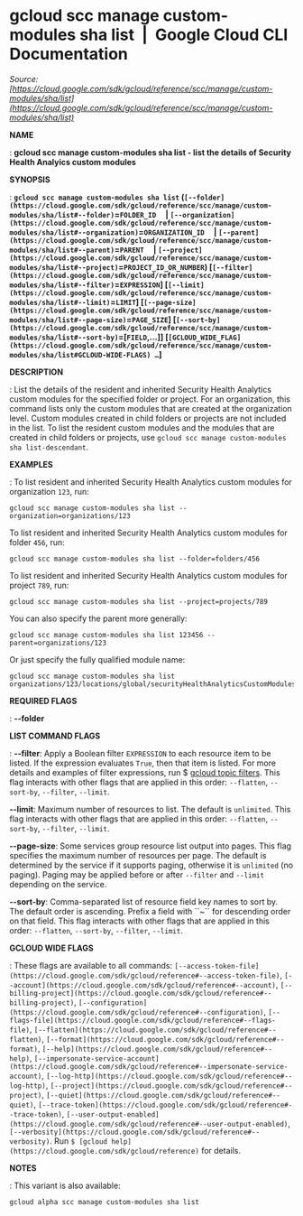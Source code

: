 # gcloud scc manage custom-modules sha list  |  Google Cloud CLI Documentation

*Source: [https://cloud.google.com/sdk/gcloud/reference/scc/manage/custom-modules/sha/list](https://cloud.google.com/sdk/gcloud/reference/scc/manage/custom-modules/sha/list)*

**NAME**

: **gcloud scc manage custom-modules sha list - list the details of Security Health Analyics custom modules**

**SYNOPSIS**

: **`gcloud scc manage custom-modules sha list` (`[--folder](https://cloud.google.com/sdk/gcloud/reference/scc/manage/custom-modules/sha/list#--folder)`=`FOLDER_ID`     | `[--organization](https://cloud.google.com/sdk/gcloud/reference/scc/manage/custom-modules/sha/list#--organization)`=`ORGANIZATION_ID`     | `[--parent](https://cloud.google.com/sdk/gcloud/reference/scc/manage/custom-modules/sha/list#--parent)`=`PARENT`     | `[--project](https://cloud.google.com/sdk/gcloud/reference/scc/manage/custom-modules/sha/list#--project)`=`PROJECT_ID_OR_NUMBER`) [`[--filter](https://cloud.google.com/sdk/gcloud/reference/scc/manage/custom-modules/sha/list#--filter)`=`EXPRESSION`] [`[--limit](https://cloud.google.com/sdk/gcloud/reference/scc/manage/custom-modules/sha/list#--limit)`=`LIMIT`] [`[--page-size](https://cloud.google.com/sdk/gcloud/reference/scc/manage/custom-modules/sha/list#--page-size)`=`PAGE_SIZE`] [`[--sort-by](https://cloud.google.com/sdk/gcloud/reference/scc/manage/custom-modules/sha/list#--sort-by)`=[`FIELD`,…]] [`[GCLOUD_WIDE_FLAG](https://cloud.google.com/sdk/gcloud/reference/scc/manage/custom-modules/sha/list#GCLOUD-WIDE-FLAGS) …`]**

**DESCRIPTION**

: List the details of the resident and inherited Security Health Analytics custom
modules for the specified folder or project. For an organization, this command
lists only the custom modules that are created at the organization level. Custom
modules created in child folders or projects are not included in the list. To
list the resident custom modules and the modules that are created in child
folders or projects, use `gcloud scc manage custom-modules sha
list-descendant`.

**EXAMPLES**

: To list resident and inherited Security Health Analytics custom modules for
organization `123`, run:

```
gcloud scc manage custom-modules sha list --organization=organizations/123
```

To list resident and inherited Security Health Analytics custom modules for
folder `456`, run:

```
gcloud scc manage custom-modules sha list --folder=folders/456
```

To list resident and inherited Security Health Analytics custom modules for
project `789`, run:

```
gcloud scc manage custom-modules sha list --project=projects/789
```

You can also specify the parent more generally:

```
gcloud scc manage custom-modules sha list 123456 --parent=organizations/123
```

Or just specify the fully qualified module name:

```
gcloud scc manage custom-modules sha list organizations/123/locations/global/securityHealthAnalyticsCustomModules/123456
```

**REQUIRED FLAGS**

: **--folder**

**LIST COMMAND FLAGS**

: **--filter**:
Apply a Boolean filter `EXPRESSION` to each resource item
to be listed. If the expression evaluates `True`, then that item is
listed. For more details and examples of filter expressions, run $ [gcloud topic filters](https://cloud.google.com/sdk/gcloud/reference/topic/filters). This flag
interacts with other flags that are applied in this order:
`--flatten`, `--sort-by`, `--filter`,
`--limit`.

**--limit**:
Maximum number of resources to list. The default is `unlimited`. This
flag interacts with other flags that are applied in this order:
`--flatten`, `--sort-by`, `--filter`,
`--limit`.

**--page-size**:
Some services group resource list output into pages. This flag specifies the
maximum number of resources per page. The default is determined by the service
if it supports paging, otherwise it is `unlimited` (no paging).
Paging may be applied before or after `--filter` and
`--limit` depending on the service.

**--sort-by**:
Comma-separated list of resource field key names to sort by. The default order
is ascending. Prefix a field with ``~´´ for descending order on that
field. This flag interacts with other flags that are applied in this order:
`--flatten`, `--sort-by`, `--filter`,
`--limit`.

**GCLOUD WIDE FLAGS**

: These flags are available to all commands: `[--access-token-file](https://cloud.google.com/sdk/gcloud/reference#--access-token-file)`,
`[--account](https://cloud.google.com/sdk/gcloud/reference#--account)`, `[--billing-project](https://cloud.google.com/sdk/gcloud/reference#--billing-project)`,
`[--configuration](https://cloud.google.com/sdk/gcloud/reference#--configuration)`,
`[--flags-file](https://cloud.google.com/sdk/gcloud/reference#--flags-file)`,
`[--flatten](https://cloud.google.com/sdk/gcloud/reference#--flatten)`, `[--format](https://cloud.google.com/sdk/gcloud/reference#--format)`, `[--help](https://cloud.google.com/sdk/gcloud/reference#--help)`, `[--impersonate-service-account](https://cloud.google.com/sdk/gcloud/reference#--impersonate-service-account)`,
`[--log-http](https://cloud.google.com/sdk/gcloud/reference#--log-http)`,
`[--project](https://cloud.google.com/sdk/gcloud/reference#--project)`, `[--quiet](https://cloud.google.com/sdk/gcloud/reference#--quiet)`, `[--trace-token](https://cloud.google.com/sdk/gcloud/reference#--trace-token)`, `[--user-output-enabled](https://cloud.google.com/sdk/gcloud/reference#--user-output-enabled)`,
`[--verbosity](https://cloud.google.com/sdk/gcloud/reference#--verbosity)`.
Run `$ [gcloud help](https://cloud.google.com/sdk/gcloud/reference)` for details.

**NOTES**

: This variant is also available:

```
gcloud alpha scc manage custom-modules sha list
```